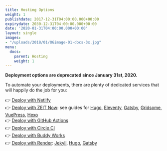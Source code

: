 ```yaml
---
title: Hosting Options
weight: 1
publishdate: 2017-12-31T04:00:00.000+00:00
expirydate: 2030-12-31T04:00:00.000+00:00
date: '2020-01-31T04:00:00.000+00:00'
layout: single
images:
- "/uploads/2018/01/OGimage-01-docs-3x.jpg"
menu:
  docs:
    parent: Hosting
    weight: 1
---
```


**Deployment options are deprecated since January 31st, 2020.**

To automate your deployments, there are plenty of dedicated services that will happily do the job for you:

👉 [Deploy with Netlify](https://www.netlify.com/docs/continuous-deployment/)  
👉 [Deploy with ZEIT Now](https://zeit.co/docs/v2/introduction/): see guides for [Hugo](https://zeit.co/guides/deploying-hugo-with-now "Deploy  hugo with ZEIT Now"), [Eleventy](https://zeit.co/guides/deploying-eleventy-with-zeit-now "Deploy Eleventy with ZEIT Now"), [Gatsby](https://zeit.co/guides/deploying-gatsby-with-now "Deploy Gatsby with ZEIT Now"), [Gridsome](https://zeit.co/guides/deploying-gridsome-with-zeit-now "Deploy Gridsome with ZEIT Now"), [VuePress](https://zeit.co/guides/deploying-vuepress-to-now "Deploy VuePress with ZEIT Now"), [Hexo](https://zeit.co/guides/deploying-hexo-with-zeit-now "Deploy Hexo with ZEIT Now")  
👉 [Deploy with GitHub Actions](https://github.com/features/actions)  
👉 [Deploy with Circle CI](https://forestry.io/blog/automate-deploy-w-circle-ci/)  
👉 [Deploy with Buddy Works](https://buddy.works/docs/deployments)  
👉 [Deploy with Render](https://render.com/docs): [Jekyll](https://render.com/docs/deploy-jekyll), [Hugo](https://render.com/docs/deploy-hugo), [Gatsby](https://render.com/docs/deploy-gatsby)
